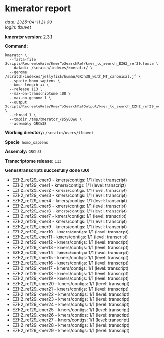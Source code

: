 # kmerator report
*date: 2025-04-11 21:09*  
*login: tlouvet*

**kmerator version:** 2.3.1

**Command:**

```
kmerator \
  --fasta-file Scripts/RecreateData/KmerToSearchRef/kmer_to_search_EZH2_ref29.fasta \
  --datadir /scratch/indexes/kmerator/ \
  --genome /scratch/indexes/jellyfish/human/GRCh38_with_MT_canonical.jf \
  --specie homo_sapiens \
  --kmer-length 31 \
  --release 113 \
  --max-on-transcriptome 100 \
  --max-on-genome 1 \
  --output Scripts/RecreateData/KmerToSearchRefOutput/kmer_to_search_EZH2_ref29_output \
  --thread 1 \
  --tmpdir /tmp/kmerator_cs5y03wu \
  --assembly GRCh38
```

**Working directory:** `/scratch/users/tlouvet`

**Specie:** `homo_sapiens`

**Assembly:** `GRCh38`

**Transcriptome release:** `113`

**Genes/transcripts succesfully done (30)**

- EZH2_ref29_kmer0 - kmers/contigs: 1/1 (level: transcript)
- EZH2_ref29_kmer1 - kmers/contigs: 1/1 (level: transcript)
- EZH2_ref29_kmer2 - kmers/contigs: 1/1 (level: transcript)
- EZH2_ref29_kmer3 - kmers/contigs: 1/1 (level: transcript)
- EZH2_ref29_kmer4 - kmers/contigs: 1/1 (level: transcript)
- EZH2_ref29_kmer5 - kmers/contigs: 1/1 (level: transcript)
- EZH2_ref29_kmer6 - kmers/contigs: 1/1 (level: transcript)
- EZH2_ref29_kmer7 - kmers/contigs: 1/1 (level: transcript)
- EZH2_ref29_kmer8 - kmers/contigs: 1/1 (level: transcript)
- EZH2_ref29_kmer9 - kmers/contigs: 1/1 (level: transcript)
- EZH2_ref29_kmer10 - kmers/contigs: 1/1 (level: transcript)
- EZH2_ref29_kmer11 - kmers/contigs: 1/1 (level: transcript)
- EZH2_ref29_kmer12 - kmers/contigs: 1/1 (level: transcript)
- EZH2_ref29_kmer13 - kmers/contigs: 1/1 (level: transcript)
- EZH2_ref29_kmer14 - kmers/contigs: 1/1 (level: transcript)
- EZH2_ref29_kmer15 - kmers/contigs: 1/1 (level: transcript)
- EZH2_ref29_kmer16 - kmers/contigs: 1/1 (level: transcript)
- EZH2_ref29_kmer17 - kmers/contigs: 1/1 (level: transcript)
- EZH2_ref29_kmer18 - kmers/contigs: 1/1 (level: transcript)
- EZH2_ref29_kmer19 - kmers/contigs: 1/1 (level: transcript)
- EZH2_ref29_kmer20 - kmers/contigs: 1/1 (level: transcript)
- EZH2_ref29_kmer21 - kmers/contigs: 1/1 (level: transcript)
- EZH2_ref29_kmer22 - kmers/contigs: 1/1 (level: transcript)
- EZH2_ref29_kmer23 - kmers/contigs: 1/1 (level: transcript)
- EZH2_ref29_kmer24 - kmers/contigs: 1/1 (level: transcript)
- EZH2_ref29_kmer25 - kmers/contigs: 1/1 (level: transcript)
- EZH2_ref29_kmer26 - kmers/contigs: 1/1 (level: transcript)
- EZH2_ref29_kmer27 - kmers/contigs: 1/1 (level: transcript)
- EZH2_ref29_kmer28 - kmers/contigs: 1/1 (level: transcript)
- EZH2_ref29_kmer29 - kmers/contigs: 1/1 (level: transcript)
